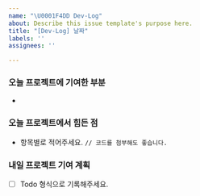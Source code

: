 ```yaml
---
name: "\U0001F4DD Dev-Log"
about: Describe this issue template's purpose here.
title: "[Dev-Log] 날짜"
labels: ''
assignees: ''

---
```


### 오늘 프로젝트에 기여한 부분
* 
### 오늘 프로젝트에서 힘든 점
* 항목별로 적어주세요.
```// 코드를 첨부해도 좋습니다.```

### 내일 프로젝트 기여 계획
- [ ]  Todo 형식으로 기록해주세요.
